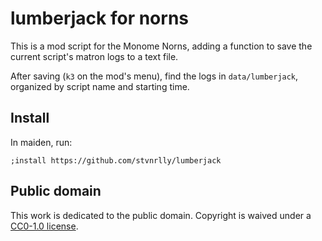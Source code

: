 # lumberjack for norns

This is a mod script for the Monome Norns, adding a function to save the current script's matron logs to a text file.

After saving (`k3` on the mod's menu), find the logs in `data/lumberjack`, organized by script name and starting time.

## Install

In maiden, run:
```
;install https://github.com/stvnrlly/lumberjack
```

## Public domain

This work is dedicated to the public domain. Copyright is waived under a
[CC0-1.0 license](LICENSE.md).
